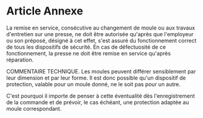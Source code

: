 # Article Annexe

La remise en service, consécutive au changement de moule ou aux travaux d'entretien sur une presse, ne doit être autorisée qu'après que l'employeur ou son préposé, désigné à cet effet, s'est assuré du fonctionnement correct de tous les dispositifs de sécurité. En cas de défectuosité de ce fonctionnement, la presse ne doit être remise en service qu'après réparation.

COMMENTAIRE TECHNIQUE.    Les moules peuvent différer sensiblement par leur dimension et par leur forme. Il est donc possible qu'un dispositif de protection, valable pour un moule donné, ne le soit pas pour un autre.

C'est pourquoi il importe de penser à cette éventualité dès l'enregistrement de la commande et de prévoir, le cas échéant, une protection adaptée au moule correspondant.
